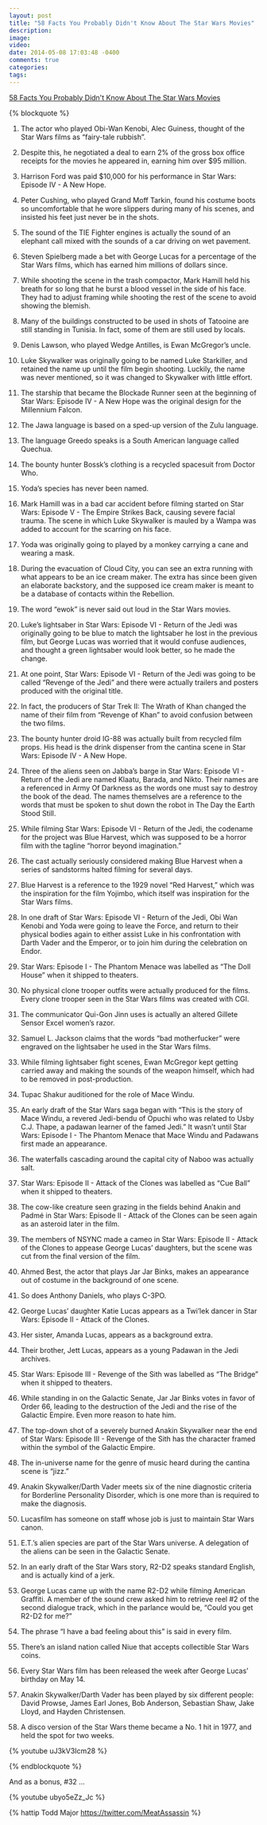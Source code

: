 ```yaml
---
layout: post
title: "58 Facts You Probably Didn't Know About The Star Wars Movies"
description: 
image: 
video: 
date: 2014-05-08 17:03:48 -0400
comments: true
categories: 
tags: 
---
```


[58 Facts You Probably Didn't Know About The Star Wars Movies](http://www.buzzfeed.com/awesomer/facts-you-probably-didnt-know-about-the-star-wars-movies)


{% blockquote %}

1. The actor who played Obi-Wan Kenobi, Alec Guiness, thought of the Star Wars films as “fairy-tale rubbish”.

2. Despite this, he negotiated a deal to earn 2% of the gross box office receipts for the movies he appeared in, earning him over $95 million.

3. Harrison Ford was paid $10,000 for his performance in Star Wars: Episode IV - A New Hope.

4. Peter Cushing, who played Grand Moff Tarkin, found his costume boots so uncomfortable that he wore slippers during many of his scenes, and insisted his feet just never be in the shots.

5. The sound of the TIE Fighter engines is actually the sound of an elephant call mixed with the sounds of a car driving on wet pavement.

6. Steven Spielberg made a bet with George Lucas for a percentage of the Star Wars films, which has earned him millions of dollars since.

7. While shooting the scene in the trash compactor, Mark Hamill held his breath for so long that he burst a blood vessel in the side of his face. They had to adjust framing while shooting the rest of the scene to avoid showing the blemish.

8. Many of the buildings constructed to be used in shots of Tatooine are still standing in Tunisia. In fact, some of them are still used by locals.

9. Denis Lawson, who played Wedge Antilles, is Ewan McGregor’s uncle.

10. Luke Skywalker was originally going to be named Luke Starkiller, and retained the name up until the film begin shooting. Luckily, the name was never mentioned, so it was changed to Skywalker with little effort.

11. The starship that became the Blockade Runner seen at the beginning of Star Wars: Episode IV - A New Hope was the original design for the Millennium Falcon.

12. The Jawa language is based on a sped-up version of the Zulu language.

13. The language Greedo speaks is a South American language called Quechua.

14. The bounty hunter Bossk’s clothing is a recycled spacesuit from Doctor Who.

15. Yoda’s species has never been named.

16. Mark Hamill was in a bad car accident before filming started on Star Wars: Episode V - The Empire Strikes Back, causing severe facial trauma. The scene in which Luke Skywalker is mauled by a Wampa was added to account for the scarring on his face.

17. Yoda was originally going to played by a monkey carrying a cane and wearing a mask.

18. During the evacuation of Cloud City, you can see an extra running with what appears to be an ice cream maker. The extra has since been given an elaborate backstory, and the supposed ice cream maker is meant to be a database of contacts within the Rebellion.

19. The word “ewok” is never said out loud in the Star Wars movies.

20. Luke’s lightsaber in Star Wars: Episode VI - Return of the Jedi was originally going to be blue to match the lightsaber he lost in the previous film, but George Lucas was worried that it would confuse audiences, and thought a green lightsaber would look better, so he made the change.

21. At one point, Star Wars: Episode VI - Return of the Jedi was going to be called “Revenge of the Jedi” and there were actually trailers and posters produced with the original title.

22. In fact, the producers of Star Trek II: The Wrath of Khan changed the name of their film from “Revenge of Khan” to avoid confusion between the two films.

23. The bounty hunter droid IG-88 was actually built from recycled film props. His head is the drink dispenser from the cantina scene in Star Wars: Episode IV - A New Hope.

24. Three of the aliens seen on Jabba’s barge in Star Wars: Episode VI - Return of the Jedi are named Klaatu, Barada, and Nikto. Their names are a referenced in Army Of Darkness as the words one must say to destroy the book of the dead. The names themselves are a reference to the words that must be spoken to shut down the robot in The Day the Earth Stood Still.

25. While filming Star Wars: Episode VI - Return of the Jedi, the codename for the project was Blue Harvest, which was supposed to be a horror film with the tagline “horror beyond imagination.”

26. The cast actually seriously considered making Blue Harvest when a series of sandstorms halted filming for several days.

27. Blue Harvest is a reference to the 1929 novel “Red Harvest,” which was the inspiration for the film Yojimbo, which itself was inspiration for the Star Wars films.

28. In one draft of Star Wars: Episode VI - Return of the Jedi, Obi Wan Kenobi and Yoda were going to leave the Force, and return to their physical bodies again to either assist Luke in his confrontation with Darth Vader and the Emperor, or to join him during the celebration on Endor.

29. Star Wars: Episode I - The Phantom Menace was labelled as “The Doll House” when it shipped to theaters.

30. No physical clone trooper outfits were actually produced for the films. Every clone trooper seen in the Star Wars films was created with CGI.

31. The communicator Qui-Gon Jinn uses is actually an altered Gillete Sensor Excel women’s razor.

32. Samuel L. Jackson claims that the words “bad motherfucker” were engraved on the lightsaber he used in the Star Wars films.

33. While filming lightsaber fight scenes, Ewan McGregor kept getting carried away and making the sounds of the weapon himself, which had to be removed in post-production.

34. Tupac Shakur auditioned for the role of Mace Windu.

35. An early draft of the Star Wars saga began with “This is the story of Mace Windu, a revered Jedi-bendu of Opuchi who was related to Usby C.J. Thape, a padawan learner of the famed Jedi.” It wasn’t until Star Wars: Episode I - The Phantom Menace that Mace Windu and Padawans first made an appearance.

36. The waterfalls cascading around the capital city of Naboo was actually salt.

37. Star Wars: Episode II - Attack of the Clones was labelled as “Cue Ball” when it shipped to theaters.

38. The cow-like creature seen grazing in the fields behind Anakin and Padmé in Star Wars: Episode II - Attack of the Clones can be seen again as an asteroid later in the film.

39. The members of NSYNC made a cameo in Star Wars: Episode II - Attack of the Clones to appease George Lucas’ daughters, but the scene was cut from the final version of the film.

40. Ahmed Best, the actor that plays Jar Jar Binks, makes an appearance out of costume in the background of one scene.

41. So does Anthony Daniels, who plays C-3PO.

42. George Lucas’ daughter Katie Lucas appears as a Twi’lek dancer in Star Wars: Episode II - Attack of the Clones.

43. Her sister, Amanda Lucas, appears as a background extra.

44. Their brother, Jett Lucas, appears as a young Padawan in the Jedi archives.

45. Star Wars: Episode III - Revenge of the Sith was labelled as “The Bridge” when it shipped to theaters.

46. While standing in on the Galactic Senate, Jar Jar Binks votes in favor of Order 66, leading to the destruction of the Jedi and the rise of the Galactic Empire. Even more reason to hate him.

47. The top-down shot of a severely burned Anakin Skywalker near the end of Star Wars: Episode III - Revenge of the Sith has the character framed within the symbol of the Galactic Empire.

48. The in-universe name for the genre of music heard during the cantina scene is “jizz.”

49. Anakin Skywalker/Darth Vader meets six of the nine diagnostic criteria for Borderline Personality Disorder, which is one more than is required to make the diagnosis.

50. Lucasfilm has someone on staff whose job is just to maintain Star Wars canon.

51. E.T.’s alien species are part of the Star Wars universe. A delegation of the aliens can be seen in the Galactic Senate.

52. In an early draft of the Star Wars story, R2-D2 speaks standard English, and is actually kind of a jerk.

53. George Lucas came up with the name R2-D2 while filming American Graffiti. A member of the sound crew asked him to retrieve reel #2 of the second dialogue track, which in the parlance would be, “Could you get R2-D2 for me?”

54. The phrase “I have a bad feeling about this” is said in every film.

55. There’s an island nation called Niue that accepts collectible Star Wars coins.

56. Every Star Wars film has been released the week after George Lucas’ birthday on May 14.

57. Anakin Skywalker/Darth Vader has been played by six different people: David Prowse, James Earl Jones, Bob Anderson, Sebastian Shaw, Jake Lloyd, and Hayden Christensen.

58. A disco version of the Star Wars theme became a No. 1 hit in 1977, and held the spot for two weeks.

{% youtube uJ3kV3Icm28 %}


{% endblockquote %}

And as a bonus, #32 ...

{% youtube ubyo5eZz_Jc %}

{% hattip Todd Major https://twitter.com/MeatAssassin %}